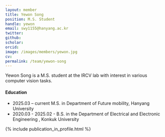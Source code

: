 ```yaml
---
layout: member
title: Yewon Song
position: M.S. Student
handle: yewon
email: swy1155@hanyang.ac.kr
twitter: 
github: 
scholar: 
orcid: 
image: /images/members/yewon.jpg
cv: 
permalink: /team/yewon-song
---
```


Yewon Song is a M.S. student at the IRCV lab with interest in various computer vision tasks.


#### Education

<ul class="chronological">
  <li><span>2025.03 – current</span> M.S. in Department of Future mobility, Hanyang University</li>
  <li><span>2020.03 - 2025.02</span> - B.S. in the Department of Electrical and Electronic Engineering
, Konkuk University</li>
  
</ul>

{% include publication_in_profile.html %}

